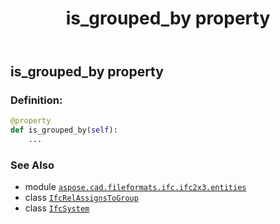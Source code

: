 ﻿---
title: is_grouped_by property
second_title: Aspose.CAD for Python via .NET API References
description: 
type: docs
weight: 80
url: /python-net/aspose.cad.fileformats.ifc.ifc2x3.entities/ifcsystem/is_grouped_by/
is_root: false
---

## is_grouped_by property

### Definition:
```python
@property
def is_grouped_by(self):
    ...
```

### See Also
* module [`aspose.cad.fileformats.ifc.ifc2x3.entities`](../../)
* class [`IfcRelAssignsToGroup`](/cad/python-net/aspose.cad.fileformats.ifc.ifc2x3.entities/ifcrelassignstogroup)
* class [`IfcSystem`](/cad/python-net/aspose.cad.fileformats.ifc.ifc2x3.entities/ifcsystem)

